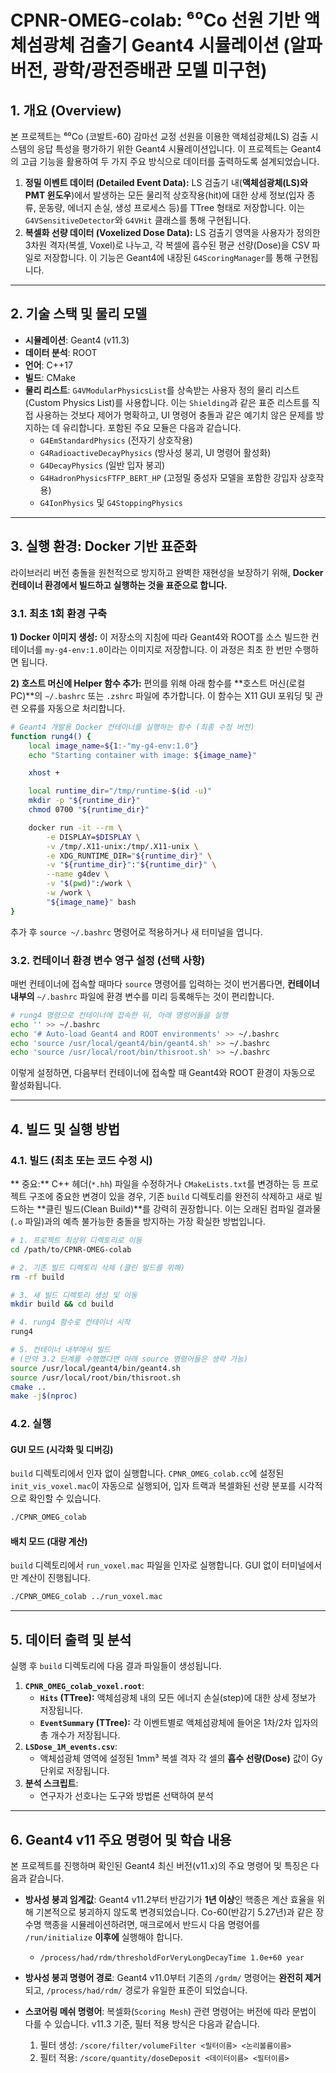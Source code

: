 
# CPNR-OMEG-colab: ⁶⁰Co 선원 기반 액체섬광체 검출기 Geant4 시뮬레이션 (알파버전, 광학/광전증배관 모델 미구현)

## 1. 개요 (Overview)

본 프로젝트는 ⁶⁰Co (코발트-60) 감마선 교정 선원을 이용한 액체섬광체(LS) 검출 시스템의 응답 특성을 평가하기 위한 Geant4 시뮬레이션입니다. 이 프로젝트는 Geant4의 고급 기능을 활용하여 두 가지 주요 방식으로 데이터를 출력하도록 설계되었습니다.

1.  **정밀 이벤트 데이터 (Detailed Event Data):** LS 검출기 내(**액체섬광체(LS)와 PMT 윈도우**)에서 발생하는 모든 물리적 상호작용(hit)에 대한 상세 정보(입자 종류, 운동량, 에너지 손실, 생성 프로세스 등)를 TTree 형태로 저장합니다. 이는 `G4VSensitiveDetector`와 `G4VHit` 클래스를 통해 구현됩니다.
2.  **복셀화 선량 데이터 (Voxelized Dose Data):** LS 검출기 영역을 사용자가 정의한 3차원 격자(복셀, Voxel)로 나누고, 각 복셀에 흡수된 평균 선량(Dose)을 CSV 파일로 저장합니다. 이 기능은 Geant4에 내장된 `G4ScoringManager`를 통해 구현됩니다.


---
## 2. 기술 스택 및 물리 모델

* **시뮬레이션**: Geant4 (v11.3)
* **데이터 분석**: ROOT
* **언어**: C++17
* **빌드**: CMake
* **물리 리스트**: `G4VModularPhysicsList`를 상속받는 사용자 정의 물리 리스트(Custom Physics List)를 사용합니다. 이는 `Shielding`과 같은 표준 리스트를 직접 사용하는 것보다 제어가 명확하고, UI 명령어 충돌과 같은 예기치 않은 문제를 방지하는 데 유리합니다. 포함된 주요 모듈은 다음과 같습니다.
    * `G4EmStandardPhysics` (전자기 상호작용)
    * `G4RadioactiveDecayPhysics` (방사성 붕괴, UI 명령어 활성화)
    * `G4DecayPhysics` (일반 입자 붕괴)
    * `G4HadronPhysicsFTFP_BERT_HP` (고정밀 중성자 모델을 포함한 강입자 상호작용)
    * `G4IonPhysics` 및 `G4StoppingPhysics`

---
## 3. 실행 환경: Docker 기반 표준화

라이브러리 버전 충돌을 원천적으로 방지하고 완벽한 재현성을 보장하기 위해, **Docker 컨테이너 환경에서 빌드하고 실행하는 것을 표준으로 합니다.**

### 3.1. 최초 1회 환경 구축

**1) Docker 이미지 생성:** 이 저장소의 지침에 따라 Geant4와 ROOT를 소스 빌드한 컨테이너를 `my-g4-env:1.0`이라는 이미지로 저장합니다. 이 과정은 최초 한 번만 수행하면 됩니다.

**2) 호스트 머신에 Helper 함수 추가:** 편의를 위해 아래 함수를 **호스트 머신(로컬 PC)**의 `~/.bashrc` 또는 `.zshrc` 파일에 추가합니다. 이 함수는 X11 GUI 포워딩 및 관련 오류를 자동으로 처리합니다.

```bash
# Geant4 개발용 Docker 컨테이너를 실행하는 함수 (최종 수정 버전)
function rung4() {
    local image_name=${1:-"my-g4-env:1.0"}
    echo "Starting container with image: ${image_name}"

    xhost +

    local runtime_dir="/tmp/runtime-$(id -u)"
    mkdir -p "${runtime_dir}"
    chmod 0700 "${runtime_dir}"

    docker run -it --rm \
        -e DISPLAY=$DISPLAY \
        -v /tmp/.X11-unix:/tmp/.X11-unix \
        -e XDG_RUNTIME_DIR="${runtime_dir}" \
        -v "${runtime_dir}":"${runtime_dir}" \
        --name g4dev \
        -v "$(pwd)":/work \
        -w /work \
        "${image_name}" bash
}
```

추가 후 `source ~/.bashrc` 명령어로 적용하거나 새 터미널을 엽니다.

### 3.2. 컨테이너 환경 변수 영구 설정 (선택 사항)

매번 컨테이너에 접속할 때마다 `source` 명령어를 입력하는 것이 번거롭다면, **컨테이너 내부의** `~/.bashrc` 파일에 환경 변수를 미리 등록해두는 것이 편리합니다.

```bash
# rung4 명령으로 컨테이너에 접속한 뒤, 아래 명령어들을 실행
echo '' >> ~/.bashrc
echo '# Auto-load Geant4 and ROOT environments' >> ~/.bashrc
echo 'source /usr/local/geant4/bin/geant4.sh' >> ~/.bashrc
echo 'source /usr/local/root/bin/thisroot.sh' >> ~/.bashrc
```

이렇게 설정하면, 다음부터 컨테이너에 접속할 때 Geant4와 ROOT 환경이 자동으로 활성화됩니다.

-----

## 4\. 빌드 및 실행 방법

### 4.1. 빌드 (최초 또는 코드 수정 시)

** 중요:** C++ 헤더(`*.hh`) 파일을 수정하거나 `CMakeLists.txt`를 변경하는 등 프로젝트 구조에 중요한 변경이 있을 경우, 기존 `build` 디렉토리를 완전히 삭제하고 새로 빌드하는 \*\*클린 빌드(Clean Build)\*\*를 강력히 권장합니다. 이는 오래된 컴파일 결과물(`.o` 파일)과의 예측 불가능한 충돌을 방지하는 가장 확실한 방법입니다.

```bash
# 1. 프로젝트 최상위 디렉토리로 이동
cd /path/to/CPNR-OMEG-colab

# 2. 기존 빌드 디렉토리 삭제 (클린 빌드를 위해)
rm -rf build

# 3. 새 빌드 디렉토리 생성 및 이동
mkdir build && cd build

# 4. rung4 함수로 컨테이너 시작
rung4

# 5. 컨테이너 내부에서 빌드
# (만약 3.2 단계를 수행했다면 아래 source 명령어들은 생략 가능)
source /usr/local/geant4/bin/geant4.sh
source /usr/local/root/bin/thisroot.sh
cmake ..
make -j$(nproc)
```

### 4.2. 실행

#### GUI 모드 (시각화 및 디버깅)

`build` 디렉토리에서 인자 없이 실행합니다. `CPNR_OMEG_colab.cc`에 설정된 `init_vis_voxel.mac`이 자동으로 실행되어, 입자 트랙과 복셀화된 선량 분포를 시각적으로 확인할 수 있습니다.

```bash
./CPNR_OMEG_colab
```

#### 배치 모드 (대량 계산)

`build` 디렉토리에서 `run_voxel.mac` 파일을 인자로 실행합니다. GUI 없이 터미널에서만 계산이 진행됩니다.

```bash
./CPNR_OMEG_colab ../run_voxel.mac
```

-----

## 5\. 데이터 출력 및 분석

실행 후 `build` 디렉토리에 다음 결과 파일들이 생성됩니다.

1.  **`CPNR_OMEG_colab_voxel.root`**:
      * **`Hits` (TTree):** 액체섬광체 내의 모든 에너지 손실(step)에 대한 상세 정보가 저장됩니다.
      * **`EventSummary` (TTree):** 각 이벤트별로 액체섬광체에 들어온 1차/2차 입자의 총 개수가 저장됩니다.
2.  **`LSDose_1M_events.csv`**:
      * 액체섬광체 영역에 설정된 1mm³ 복셀 격자 각 셀의 **흡수 선량(Dose)** 값이 Gy 단위로 저장됩니다.
3.  **분석 스크립트**:
      * 연구자가 선호나는 도구와 방법론 선택하여 분석
-----

## 6\. Geant4 v11 주요 명령어 및 학습 내용

본 프로젝트를 진행하며 확인된 Geant4 최신 버전(v11.x)의 주요 명령어 및 특징은 다음과 같습니다.

  * **방사성 붕괴 임계값**: Geant4 v11.2부터 반감기가 **1년 이상**인 핵종은 계산 효율을 위해 기본적으로 붕괴하지 않도록 변경되었습니다. Co-60(반감기 5.27년)과 같은 장수명 핵종을 시뮬레이션하려면, 매크로에서 반드시 다음 명령어를 `/run/initialize` **이후에** 실행해야 합니다.

      * `/process/had/rdm/thresholdForVeryLongDecayTime 1.0e+60 year`

  * **방사성 붕괴 명령어 경로**: Geant4 v11.0부터 기존의 `/grdm/` 명령어는 **완전히 제거**되고, `/process/had/rdm/` 경로가 유일한 표준이 되었습니다.

  * **스코어링 메쉬 명령어**: 복셀화(`Scoring Mesh`) 관련 명령어는 버전에 따라 문법이 다를 수 있습니다. v11.3 기준, 필터 적용 방식은 다음과 같습니다.

    1.  필터 생성: `/score/filter/volumeFilter <필터이름> <논리볼륨이름>`
    2.  필터 적용: `/score/quantity/doseDeposit <데이터이름> <필터이름>`

<!-- end list -->
